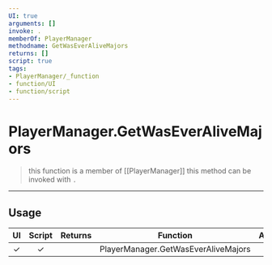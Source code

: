 ```yaml
---
UI: true
arguments: []
invoke: .
memberOf: PlayerManager
methodname: GetWasEverAliveMajors
returns: []
script: true
tags:
- PlayerManager/_function
- function/UI
- function/script
---
```

# PlayerManager.GetWasEverAliveMajors
> this function is a member of [[PlayerManager]]
> this method can be invoked with `.`
-----
## Usage
|  UI | Script | Returns | Function | Arguments |
|:---:|:------:|-------:|:--------:|:---------|
|✓|✓||PlayerManager.GetWasEverAliveMajors||
